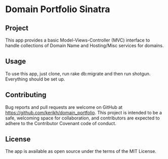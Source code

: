 # Domain Portfolio Sinatra 

## Project

This app provides a basic Model-Views-Controller (MVC) interface to handle collections of Domain Name and Hosting/Misc services for domains.

## Usage

To use this app, just clone, run rake db:migrate and then run shotgun. Everything should be set up.

## Contributing

Bug reports and pull requests are welcome on GitHub at https://github.com/kerikh/domain_portfolio. This project is intended to be a safe, welcoming space for collaboration, and contributors are expected to adhere to the Contributor Covenant code of conduct.

## License

The app is available as open source under the terms of the MIT License.